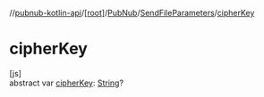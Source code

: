 //[pubnub-kotlin-api](../../../../index.md)/[[root]](../../index.md)/[PubNub](../index.md)/[SendFileParameters](index.md)/[cipherKey](cipher-key.md)

# cipherKey

[js]\
abstract var [cipherKey](cipher-key.md): [String](https://kotlinlang.org/api/latest/jvm/stdlib/kotlin-stdlib/kotlin/-string/index.html)?
